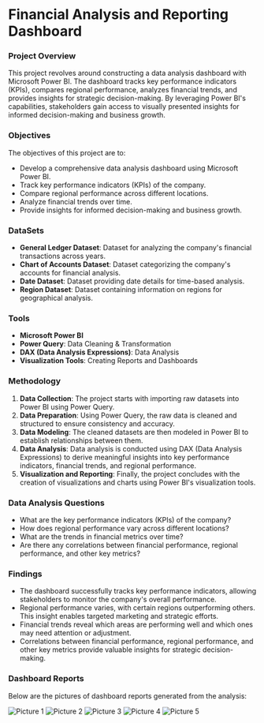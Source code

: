 # Financial Analysis and Reporting Dashboard

### Project Overview

This project revolves around constructing a data analysis dashboard with Microsoft Power BI. The dashboard tracks key performance indicators (KPIs), compares regional performance, analyzes financial trends, and provides insights for strategic decision-making. By leveraging Power BI's capabilities, stakeholders gain access to visually presented insights for informed decision-making and business growth.

### Objectives

The objectives of this project are to:
- Develop a comprehensive data analysis dashboard using Microsoft Power BI.
- Track key performance indicators (KPIs) of the company.
- Compare regional performance across different locations.
- Analyze financial trends over time.
- Provide insights for informed decision-making and business growth.

### DataSets

- **General Ledger Dataset**: Dataset for analyzing the company's financial transactions across years.
- **Chart of Accounts Dataset**: Dataset categorizing the company's accounts for financial analysis.
- **Date Dataset**: Dataset providing date details for time-based analysis.
- **Region Dataset**: Dataset containing information on regions for geographical analysis.

### Tools
- **Microsoft Power BI**
- **Power Query**: Data Cleaning & Transformation
- **DAX (Data Analysis Expressions)**: Data Analysis
- **Visualization Tools**: Creating Reports and Dashboards

### Methodology
1. **Data Collection**: The project starts with importing raw datasets into Power BI using Power Query.
2. **Data Preparation**: Using Power Query, the raw data is cleaned and structured to ensure consistency and accuracy.
3. **Data Modeling**: The cleaned datasets are then modeled in Power BI to establish relationships between them.
4. **Data Analysis**: Data analysis is conducted using DAX (Data Analysis Expressions) to derive meaningful insights into key performance indicators, financial trends, and regional performance.
5. **Visualization and Reporting**: Finally, the project concludes with the creation of visualizations and charts using Power BI's visualization tools.

### Data Analysis Questions
- What are the key performance indicators (KPIs) of the company?
- How does regional performance vary across different locations?
- What are the trends in financial metrics over time?
- Are there any correlations between financial performance, regional performance, and other key metrics?

### Findings
- The dashboard successfully tracks key performance indicators, allowing stakeholders to monitor the company's overall performance.
- Regional performance varies, with certain regions outperforming others. This insight enables targeted marketing and strategic efforts.
- Financial trends reveal which areas are performing well and which ones may need attention or adjustment.
- Correlations between financial performance, regional performance, and other key metrics provide valuable insights for strategic decision-making.

### Dashboard Reports
Below are the pictures of dashboard reports generated from the analysis:



![Picture 1](https://github.com/Gautamvats/Financial-Analysis-and-Reporting-Dashboard/assets/137445534/e0a7229f-1d12-48b7-a363-70a551a781ef)
![Picture 2](https://github.com/Gautamvats/Financial-Analysis-and-Reporting-Dashboard/assets/137445534/cb8248ea-75f8-4351-8c8e-c234b8e6ff05)
![Picture 3](https://github.com/Gautamvats/Financial-Analysis-and-Reporting-Dashboard/assets/137445534/c47dc089-a4f7-4929-bcc8-6a0b514105e2)
![Picture 4](https://github.com/Gautamvats/Financial-Analysis-and-Reporting-Dashboard/assets/137445534/c080e31f-92d9-404e-858d-c49bfb4eb13a)
![Picture 5](https://github.com/Gautamvats/Financial-Analysis-and-Reporting-Dashboard/assets/137445534/29a10652-e791-4ba6-b32e-43032983760a)


